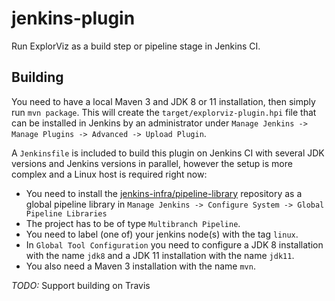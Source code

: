 # jenkins-plugin

Run ExplorViz as a build step or pipeline stage in Jenkins CI.

## Building

You need to have a local Maven 3 and JDK 8 or 11 installation, then simply run `mvn package`. This will create the `target/explorviz-plugin.hpi` file that can be installed in Jenkins by an administrator under `Manage Jenkins -> Manage Plugins -> Advanced -> Upload Plugin`.

A `Jenkinsfile` is included to build this plugin on Jenkins CI with several JDK versions and Jenkins versions in parallel, however the setup is more complex and a Linux host is required right now:

* You need to install the [jenkins-infra/pipeline-library](https://github.com/jenkins-infra/pipeline-library) repository as a global pipeline library in `Manage Jenkins -> Configure System -> Global Pipeline Libraries`
* The project has to be of type `Multibranch Pipeline`.
* You need to label (one of) your jenkins node(s) with the tag `linux`.
* In `Global Tool Configuration` you need to configure a JDK 8 installation with the name `jdk8` and a JDK 11 installation with the name `jdk11`.
* You also need a Maven 3 installation with the name `mvn`.

*TODO:* Support building on Travis
